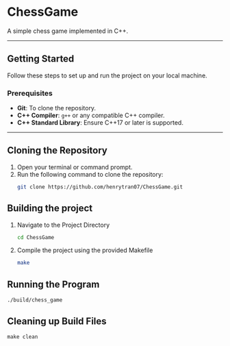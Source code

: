 # ChessGame

A simple chess game implemented in C++.

---

## **Getting Started**

Follow these steps to set up and run the project on your local machine.

### **Prerequisites**
- **Git**: To clone the repository.
- **C++ Compiler**: `g++` or any compatible C++ compiler.
- **C++ Standard Library**: Ensure C++17 or later is supported.

---

## **Cloning the Repository**

1. Open your terminal or command prompt.
2. Run the following command to clone the repository:
   ```bash
   git clone https://github.com/henrytran07/ChessGame.git

## Building the project 

1.  Navigate to the Project Directory
    ```bash
    cd ChessGame

2. Compile the project using the provided Makefile 
    ```bash
   make

## Running the Program 

    ./build/chess_game 

## Cleaning up Build Files 

    make clean


